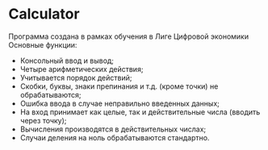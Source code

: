# Calculator
Программа создана в рамках обучения в Лиге Цифровой экономики
Основные функции:
- Консольный ввод и вывод;
- Четыре арифметических действия;
- Учитывается порядок действий;
- Скобки, буквы, знаки препинания и т.д. (кроме точки) не обрабатываются;
- Ошибка ввода в случае неправильно введенных данных;
- На вход принимает как целые, так и действительные числа (вводить через точку);
- Вычисления производятся в действительных числах;
- Случаи деления на ноль обрабатываются стандартно.
